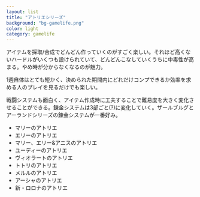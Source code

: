 ```yaml
---
layout: list
title: "アトリエシリーズ"
background: "bg-gamelife.png"
color: light
category: gamelife
---
```


アイテムを採取/合成でどんどん作っていくのがすごく楽しい。それほど高くないハードルがいくつも設けられていて、どんどんこなしていくうちに中毒性が高まる。やめ時が分からなくなるのが魅力。

1週自体はとても短かく、決められた期間内にどれだけコンプできるか効率を求める人のプレイを見るだけでも楽しい。

戦闘システムも面白く、アイテム作成時に工夫することで難易度を大きく変化させることができる。錬金システムは3部ごと(?)に変化していく。ザールブルグとアーランドシリーズの錬金システムが一番好み。

* マリーのアトリエ
* エリーのアトリエ
* マリー、エリー&アニスのアトリエ
* ユーディーのアトリエ
* ヴィオラートのアトリエ
* トトリのアトリエ
* メルルのアトリエ
* アーシャのアトリエ
* 新・ロロナのアトリエ
